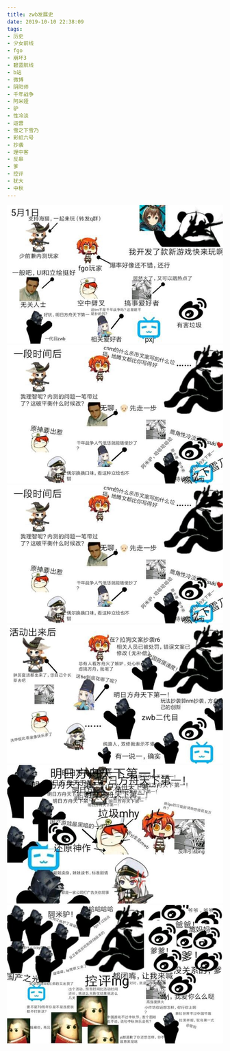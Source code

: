 ```yaml
---
title: zwb发展史
date: 2019-10-10 22:38:09
tags:
- 历史
- 少女前线
- fgo
- 崩坏3
- 碧蓝航线
- b站
- 微博
- 阴阳师
- 千年战争
- 阿米娅
- 驴
- 性冷淡
- 运营
- 雪之下雪乃
- 彩虹六号
- 抄袭
- 理中客
- 反串
- 爹
- 控评
- 犹大
- 中秋
---
```

![](2019-10-10-22-38/01.jpg)
![](2019-10-10-22-38/02.jpg)
![](2019-10-10-22-38/03.jpg)
![](2019-10-10-22-38/04.jpg)
![](2019-10-10-22-38/05.jpg)
![](2019-10-10-22-38/06.jpg)
